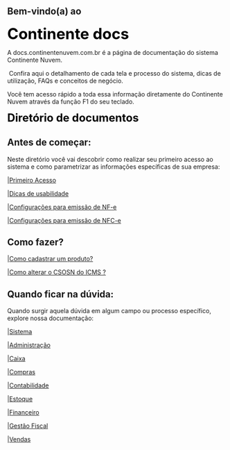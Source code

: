 ## Bem-vindo(a) ao 

<span style="margin-botton:5px;font-weight:bold;font-size:2.5em;color:black">Continente docs </span>

A docs.continentenuvem.com.br é a página de documentação do sistema Continente Nuvem.

 Confira aqui o detalhamento de cada tela e processo do sistema, dicas de utilização, FAQs e conceitos de negócio.

Você tem acesso rápido a toda essa informação diretamente do Continente Nuvem através da função F1 do seu teclado. 

<span style="margin-botton:5px;font-weight:bold;font-size:1.8em;color:Black">Diretório de documentos </span>

## Antes de começar:

Neste diretório você vai descobrir como realizar seu primeiro acesso ao sistema e como parametrizar as informações específicas de sua empresa:

|[Primeiro Acesso](primeiro_acesso.md)

|[Dicas de usabilidade](dicas.md)

|[Configurações para emissão de NF-e](configuracoes_emissao_nfe.md)

|[Configurações para emissão de NFC-e](configuracoes_emissao_nfce.md)



## Como fazer?

|[Como cadastrar um produto?](como_fazer_cadastrar_produto.md)

|[Como alterar o CSOSN do ICMS ?](como_fazer_alterar_CSOSN_ICMS.md)



## Quando ficar na dúvida:

Quando surgir aquela dúvida em algum campo ou processo específico, explore nossa documentação:

|[Sistema](sistema.md)

|[Administração](administracao.md)

|[Caixa](caixa.md)

|[Compras](compras.md)

|[Contabilidade](contabilidade.md)

|[Estoque](estoque.md)

|[Financeiro](financeiro.md)

|[Gestão Fiscal](gestao_fiscal.md)

|[Vendas](vendas.md)

